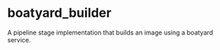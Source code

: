 boatyard_builder
================

A pipeline stage implementation that builds an image using a boatyard service.
